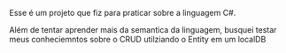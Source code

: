 Esse é um projeto que fiz para praticar sobre a linguagem C#.

Além de tentar aprender  mais da semantica da linguagem, busquei testar meus conheciemntos sobre o CRUD utilziando o Entity em um localDB
